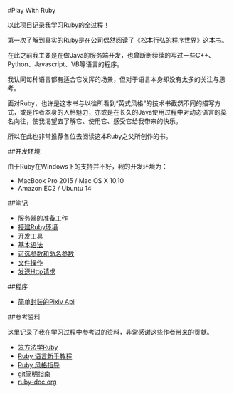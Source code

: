 #Play With Ruby

以此项目记录我学习Ruby的全过程！

第一次了解到真实的Ruby是在公司偶然阅读了《松本行弘的程序世界》这本书。

在此之前我主要是在做Java的服务端开发，也曾断断续续的写过一些C++、Python、Javascript、VB等语言的程序。

我认同每种语言都有适合它发挥的场景，但对于语言本身却没有太多的关注与思考。

面对Ruby，也许是这本书与以往所看到“英式风格”的技术书截然不同的描写方式，或是作者本身的人格魅力，亦或是在长久的Java使用过程中对动态语言的莫名向往，使我渴望去了解它、使用它、感受它给我带来的快乐。

所以在此也非常推荐各位去阅读这本Ruby之父所创作的书。

##开发环境

由于Ruby在Windows下的支持并不好，我的开发环境为：

 - MacBook Pro 2015 / Mac OS X 10.10
 - Amazon EC2 / Ubuntu 14


##笔记

 - [服务器的准备工作][article1]
 - [搭建Ruby环境][article2]
 - [开发工具][article7]
 - [基本语法][article3]
 - [可选参数和命名参数][article4]
 - [文件操作][article5]
 - [发送Http请求][article6]

##程序
 - [简单封装的Pixiv Api][code1]


##参考资料

这里记录了我在学习过程中参考过的资料，非常感谢这些作者带来的贡献。

 - [笨方法学Ruby][ref1]
 - [Ruby 语言新手教程][ref2]
 - [Ruby 风格指导][ref3]
 - [git简明指南][ref4]
 - [ruby-doc.org][ref5]


[article1]: /articles/preparatory.md
[article2]: /articles/install.md
[article3]: /articles/grammar.md
[article4]: /articles/method_parameters.md
[article5]: /articles/file.md
[article6]: /articles/http.md
[article7]: /articles/tools.md

[code1]: /codes/pixiv.rb

[ref1]: http://lrthw.github.io/
[ref2]: http://saito.im/slide/ruby-new.html
[ref3]: https://ruby-china.org/wiki/coding-style
[ref4]: http://rogerdudler.github.io/git-guide/index.zh.html
[ref5]: http://ruby-doc.org
